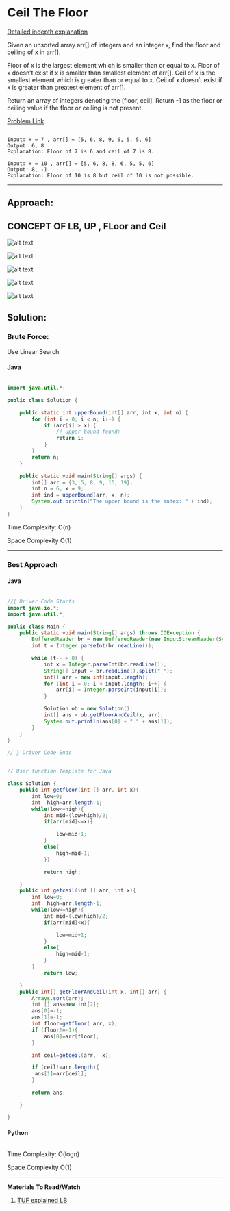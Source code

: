 # Ceil The Floor

[Detailed indepth explanation](https://takeuforward.org/arrays/implement-upper-bound/)

Given an unsorted array arr[] of integers and an integer x, find the floor and ceiling of x in arr[].

Floor of x is the largest element which is smaller than or equal to x. Floor of x doesn’t exist if x is smaller than smallest element of arr[].
Ceil of x is the smallest element which is greater than or equal to x. Ceil of x doesn’t exist if x is greater than greatest element of arr[].

Return an array of integers denoting the [floor, ceil]. Return -1 as the floor or ceiling value if the floor or ceiling is not present.

[Problem Link](https://www.geeksforgeeks.org/problems/ceil-the-floor2802/1?utm_source=youtube&utm_medium=collab_striver_ytdescription&utm_campaign=ceil-the-floor)

```

Input: x = 7 , arr[] = [5, 6, 8, 9, 6, 5, 5, 6]
Output: 6, 8
Explanation: Floor of 7 is 6 and ceil of 7 is 8.

Input: x = 10 , arr[] = [5, 6, 8, 8, 6, 5, 5, 6]
Output: 8, -1
Explanation: Floor of 10 is 8 but ceil of 10 is not possible.

```

---

## **Approach**:

## **CONCEPT OF LB, UP , FLoor and Ceil**

![alt text](./Images/LB.png)

![alt text](./Images/LB2.png)

![alt text](./Images/LB3.png)

![alt text](./Images/Floor.png)

![alt text](./Images/Floor2.png)

## **Solution**:

### **Brute Force**:

Use Linear Search

#### Java

```Java

import java.util.*;

public class Solution {

    public static int upperBound(int[] arr, int x, int n) {
        for (int i = 0; i < n; i++) {
            if (arr[i] > x) {
                // upper bound found:
                return i;
            }
        }
        return n;
    }

    public static void main(String[] args) {
        int[] arr = {3, 5, 8, 9, 15, 19};
        int n = 6, x = 9;
        int ind = upperBound(arr, x, n);
        System.out.println("The upper bound is the index: " + ind);
    }
}

```

Time Complexity: O(n)

Space Complexity O(1)

---

### **Best Approach**

#### Java

```Java

//{ Driver Code Starts
import java.io.*;
import java.util.*;

public class Main {
    public static void main(String[] args) throws IOException {
        BufferedReader br = new BufferedReader(new InputStreamReader(System.in));
        int t = Integer.parseInt(br.readLine());

        while (t-- > 0) {
            int x = Integer.parseInt(br.readLine());
            String[] input = br.readLine().split(" ");
            int[] arr = new int[input.length];
            for (int i = 0; i < input.length; i++) {
                arr[i] = Integer.parseInt(input[i]);
            }

            Solution ob = new Solution();
            int[] ans = ob.getFloorAndCeil(x, arr);
            System.out.println(ans[0] + " " + ans[1]);
        }
    }
}

// } Driver Code Ends


// User function Template for Java

class Solution {
    public int getfloor(int [] arr, int x){
        int low=0;
        int  high=arr.length-1;
        while(low<=high){
            int mid=(low+high)/2;
            if(arr[mid]<=x){

                low=mid+1;
            }
            else{
                high=mid-1;
            }}

            return high;

    }
    public int getceil(int [] arr, int x){
        int low=0;
        int  high=arr.length-1;
        while(low<=high){
            int mid=(low+high)/2;
            if(arr[mid]<x){

                low=mid+1;
            }
            else{
                high=mid-1;
            }
        }
            return low;

    }
    public int[] getFloorAndCeil(int x, int[] arr) {
        Arrays.sort(arr);
        int [] ans=new int[2];
        ans[0]=-1;
        ans[1]=-1;
        int floor=getfloor( arr, x);
        if (floor!=-1){
            ans[0]=arr[floor];
        }

        int ceil=getceil(arr,  x);

        if (ceil!=arr.length){
         ans[1]=arr[ceil];
        }

        return ans;

    }

}

```

#### Python

```python


```

Time Complexity: O(logn)

Space Complexity O(1)

---

**Materials To Read/Watch**

1. [TUF explained LB](https://takeuforward.org/arrays/implement-upper-bound/)
